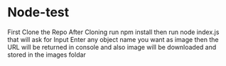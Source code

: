 # Node-test

First Clone the Repo
After Cloning run npm install
then run node index.js
that will ask for Input 
Enter any object name you want as image 
then the URL will be returned in console and also image will be downloaded and stored in the images foldar
